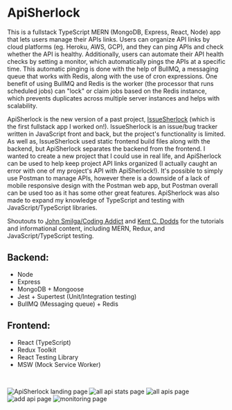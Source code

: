 # ApiSherlock

This is a fullstack TypeScript MERN (MongoDB, Express, React, Node) app that lets users manage their APIs links. Users can organize API links by cloud platforms (eg. Heroku, AWS, GCP), and they can ping APIs and check whether the API is healthy. Additionally, users can automate their API health checks by setting a monitor, which automatically pings the APIs at a specific time. This automatic pinging is done with the help of BullMQ, a messaging queue that works with Redis, along with the use of cron expressions. One benefit of using BullMQ and Redis is the worker (the processor that runs scheduled jobs) can "lock" or claim jobs based on the Redis instance, which prevents duplicates across multiple server instances and helps with scalability.

ApiSherlock is the new version of a past project, [IssueSherlock](https://github.com/jonathanleejono/IssueSherlock) (which is the first fullstack app I worked on!). IssueSherlock is an issue/bug tracker written in JavaScript front and back, but the project's functionality is limited. As well as, IssueSherlock used static frontend build files along with the backend, but ApiSherlock separates the backend from the frontend. I wanted to create a new project that I could use in real life, and ApiSherlock can be used to help keep project API links organized (I actually caught an error with one of my project's API with ApiSherlock!). It's possible to simply use Postman to manage APIs, however there is a downside of a lack of mobile responsive design with the Postman web app, but Postman overall can be used too as it has some other great features. ApiSherlock was also made to expand my knowledge of TypeScript and testing with JavaScript/TypeScript libraries.

Shoutouts to [John Smilga/Coding Addict](https://www.youtube.com/c/CodingAddict/videos) and [Kent C. Dodds](https://github.com/kentcdodds) for the tutorials and informational content, including MERN, Redux, and JavaScript/TypeScript testing.

## Backend:

- Node
- Express
- MongoDB + Mongoose
- Jest + Supertest (Unit/Integration testing)
- BullMQ (Messaging queue) + Redis

## Frontend:

- React (TypeScript)
- Redux Toolkit
- React Testing Library
- MSW (Mock Service Worker)

&nbsp;

![ApiSherlock landing page](https://github.com/jonathanleejono/ApiSherlock/blob/main/assets/landing.png)
![all api stats page](https://github.com/jonathanleejono/ApiSherlock/blob/main/assets/stats.png)
![all apis page](https://github.com/jonathanleejono/ApiSherlock/blob/main/assets/all_apis.png)
![add api page](https://github.com/jonathanleejono/ApiSherlock/blob/main/assets/add_api.png)
![monitoring page](https://github.com/jonathanleejono/ApiSherlock/blob/main/assets/monitoring.png)
